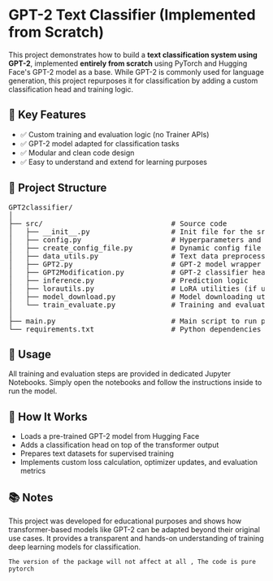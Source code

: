 <!DOCTYPE html>
<html lang="en">
<head>
  <meta charset="UTF-8">
</head>
<body>

  <h1>GPT-2 Text Classifier (Implemented from Scratch)</h1>

  <p>
    This project demonstrates how to build a <strong>text classification system using GPT-2</strong>,
    implemented <strong>entirely from scratch</strong> using PyTorch and Hugging Face's GPT-2 model as a base.
    While GPT-2 is commonly used for language generation, this project repurposes it for classification
    by adding a custom classification head and training logic.
  </p>

  <h2>📌 Key Features</h2>
  <ul>
    <li>✅ Custom training and evaluation logic (no Trainer APIs)</li>
    <li>✅ GPT-2 model adapted for classification tasks</li>
    <li>✅ Modular and clean code design</li>
    <li>✅ Easy to understand and extend for learning purposes</li>
  </ul>
 <h2>📁 Project Structure</h2>
  <pre>
GPT2classifier/
│         
├── src/                              # Source code
│   ├── __init__.py                   # Init file for the src package
│   ├── config.py                     # Hyperparameters and configuration
│   ├── create_config_file.py         # Dynamic config file generator
│   ├── data_utils.py                 # Text data preprocessing utilities
│   ├── GPT2.py                       # GPT-2 model wrapper
│   ├── GPT2Modification.py           # GPT-2 classifier head modifications
│   ├── inference.py                  # Prediction logic
│   ├── lorautils.py                  # LoRA utilities (if used for fine-tuning)
│   ├── model_download.py             # Model downloading utilities
│   └── train_evaluate.py             # Training and evaluation functions
│
├── main.py                           # Main script to run prediction
└── requirements.txt                  # Python dependencies
</pre>
  <h2>📓 Usage</h2>
  <p>
    All training and evaluation steps are provided in dedicated Jupyter Notebooks.
    Simply open the notebooks and follow the instructions inside to run the model.
  </p>

  <h2>🧠 How It Works</h2>
  <ul>
    <li>Loads a pre-trained GPT-2 model from Hugging Face</li>
    <li>Adds a classification head on top of the transformer output</li>
    <li>Prepares text datasets for supervised training</li>
    <li>Implements custom loss calculation, optimizer updates, and evaluation metrics</li>
  </ul>

  <h2>📚 Notes</h2>
  <p>
    This project was developed for educational purposes and shows how transformer-based models like GPT-2
    can be adapted beyond their original use cases. It provides a transparent and hands-on understanding of training deep learning models for classification.
    
    The version of the package will not affect at all , The code is pure pytorch
    
  </p>

</body>
</html>
